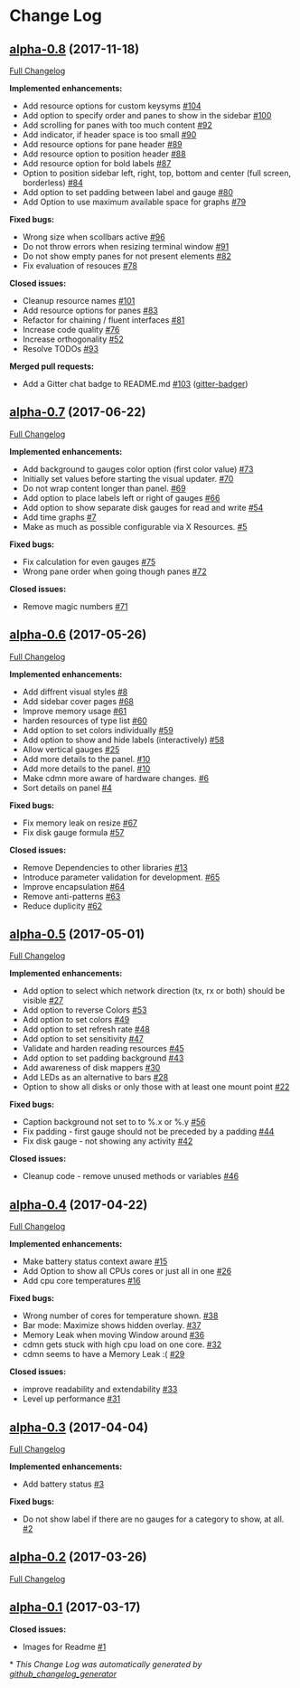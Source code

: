 # Change Log

## [alpha-0.8](https://github.com/Jeansen/cdmn/tree/alpha-0.8) (2017-11-18)
[Full Changelog](https://github.com/Jeansen/cdmn/compare/alpha-0.7...alpha-0.8)

**Implemented enhancements:**

- Add resource options for custom keysyms [\#104](https://github.com/Jeansen/cdmn/issues/104)
- Add option to specify order and  panes to show in the sidebar [\#100](https://github.com/Jeansen/cdmn/issues/100)
- Add scrolling for panes with too much content [\#92](https://github.com/Jeansen/cdmn/issues/92)
- Add indicator, if header space is too small [\#90](https://github.com/Jeansen/cdmn/issues/90)
- Add resource options for pane header [\#89](https://github.com/Jeansen/cdmn/issues/89)
- Add resource option to position header [\#88](https://github.com/Jeansen/cdmn/issues/88)
- Add resource option for bold labels [\#87](https://github.com/Jeansen/cdmn/issues/87)
- Option to position sidebar left, right, top, bottom and center \(full screen, borderless\) [\#84](https://github.com/Jeansen/cdmn/issues/84)
- Add option to set padding between label and gauge [\#80](https://github.com/Jeansen/cdmn/issues/80)
- Add Option to use maximum available space for graphs [\#79](https://github.com/Jeansen/cdmn/issues/79)

**Fixed bugs:**

- Wrong size when scollbars active [\#96](https://github.com/Jeansen/cdmn/issues/96)
- Do not throw errors when resizing terminal window [\#91](https://github.com/Jeansen/cdmn/issues/91)
- Do not show empty panes for not present elements [\#82](https://github.com/Jeansen/cdmn/issues/82)
- Fix evaluation of resouces [\#78](https://github.com/Jeansen/cdmn/issues/78)

**Closed issues:**

- Cleanup resource names [\#101](https://github.com/Jeansen/cdmn/issues/101)
- Add resource options for panes [\#83](https://github.com/Jeansen/cdmn/issues/83)
- Refactor for chaining / fluent interfaces [\#81](https://github.com/Jeansen/cdmn/issues/81)
- Increase code quality [\#76](https://github.com/Jeansen/cdmn/issues/76)
- Increase orthogonality [\#52](https://github.com/Jeansen/cdmn/issues/52)
- Resolve TODOs [\#93](https://github.com/Jeansen/cdmn/issues/93)

**Merged pull requests:**

- Add a Gitter chat badge to README.md [\#103](https://github.com/Jeansen/cdmn/pull/103) ([gitter-badger](https://github.com/gitter-badger))

## [alpha-0.7](https://github.com/Jeansen/cdmn/tree/alpha-0.7) (2017-06-22)
[Full Changelog](https://github.com/Jeansen/cdmn/compare/alpha-0.6...alpha-0.7)

**Implemented enhancements:**

- Add background to gauges color option \(first color value\) [\#73](https://github.com/Jeansen/cdmn/issues/73)
- Initially set values before starting the visual updater. [\#70](https://github.com/Jeansen/cdmn/issues/70)
- Do not wrap content longer than panel. [\#69](https://github.com/Jeansen/cdmn/issues/69)
- Add option to place labels left or right of gauges [\#66](https://github.com/Jeansen/cdmn/issues/66)
- Add option to show separate disk gauges for read and write [\#54](https://github.com/Jeansen/cdmn/issues/54)
- Add time graphs [\#7](https://github.com/Jeansen/cdmn/issues/7)
- Make as much as possible configurable via X Resources. [\#5](https://github.com/Jeansen/cdmn/issues/5)

**Fixed bugs:**

- Fix calculation for even gauges [\#75](https://github.com/Jeansen/cdmn/issues/75)
- Wrong pane order when going though panes [\#72](https://github.com/Jeansen/cdmn/issues/72)

**Closed issues:**

- Remove magic numbers [\#71](https://github.com/Jeansen/cdmn/issues/71)

## [alpha-0.6](https://github.com/Jeansen/cdmn/tree/alpha-0.6) (2017-05-26)
[Full Changelog](https://github.com/Jeansen/cdmn/compare/alpha-0.5...alpha-0.6)

**Implemented enhancements:**

- Add diffrent visual styles [\#8](https://github.com/Jeansen/cdmn/issues/8)
- Add sidebar cover pages [\#68](https://github.com/Jeansen/cdmn/issues/68)
- Improve memory usage [\#61](https://github.com/Jeansen/cdmn/issues/61)
- harden resources of type list [\#60](https://github.com/Jeansen/cdmn/issues/60)
- Add option to set colors individually [\#59](https://github.com/Jeansen/cdmn/issues/59)
- Add option to show and hide labels \(interactively\) [\#58](https://github.com/Jeansen/cdmn/issues/58)
- Allow vertical gauges [\#25](https://github.com/Jeansen/cdmn/issues/25)
- Add more details to the panel. [\#10](https://github.com/Jeansen/cdmn/issues/10)
- Add more details to the panel. [\#10](https://github.com/Jeansen/cdmn/issues/10)
- Make cdmn more aware of hardware changes. [\#6](https://github.com/Jeansen/cdmn/issues/6)
- Sort details on panel [\#4](https://github.com/Jeansen/cdmn/issues/4)

**Fixed bugs:**

- Fix memory leak on resize [\#67](https://github.com/Jeansen/cdmn/issues/67)
- Fix disk gauge formula [\#57](https://github.com/Jeansen/cdmn/issues/57)

**Closed issues:**

- Remove Dependencies to other libraries [\#13](https://github.com/Jeansen/cdmn/issues/13)
- Introduce parameter validation for development. [\#65](https://github.com/Jeansen/cdmn/issues/65)
- Improve encapsulation [\#64](https://github.com/Jeansen/cdmn/issues/64)
- Remove anti-patterns [\#63](https://github.com/Jeansen/cdmn/issues/63)
- Reduce duplicity [\#62](https://github.com/Jeansen/cdmn/issues/62)

## [alpha-0.5](https://github.com/Jeansen/cdmn/tree/alpha-0.5) (2017-05-01)
[Full Changelog](https://github.com/Jeansen/cdmn/compare/alpha-0.4...alpha-0.5)

**Implemented enhancements:**

- Add option to select which network direction \(tx, rx or both\) should be visible [\#27](https://github.com/Jeansen/cdmn/issues/27)
- Add option to reverse Colors [\#53](https://github.com/Jeansen/cdmn/issues/53)
- Add option to set colors [\#49](https://github.com/Jeansen/cdmn/issues/49)
- Add option to set refresh rate [\#48](https://github.com/Jeansen/cdmn/issues/48)
- Add option to set sensitivity [\#47](https://github.com/Jeansen/cdmn/issues/47)
- Validate and harden reading resources [\#45](https://github.com/Jeansen/cdmn/issues/45)
- Add option to set padding background [\#43](https://github.com/Jeansen/cdmn/issues/43)
- Add awareness of disk mappers [\#30](https://github.com/Jeansen/cdmn/issues/30)
- Add LEDs as an alternative to bars [\#28](https://github.com/Jeansen/cdmn/issues/28)
- Option to  show all disks or only those with at least one mount point [\#22](https://github.com/Jeansen/cdmn/issues/22)

**Fixed bugs:**

- Caption background not set to to %.x or %.y [\#56](https://github.com/Jeansen/cdmn/issues/56)
- Fix padding - first gauge should not be preceded by a padding [\#44](https://github.com/Jeansen/cdmn/issues/44)
- Fix disk gauge - not showing any activity [\#42](https://github.com/Jeansen/cdmn/issues/42)

**Closed issues:**

- Cleanup code - remove unused methods or variables [\#46](https://github.com/Jeansen/cdmn/issues/46)

## [alpha-0.4](https://github.com/Jeansen/cdmn/tree/alpha-0.4) (2017-04-22)
[Full Changelog](https://github.com/Jeansen/cdmn/compare/alpha-0.3...alpha-0.4)

**Implemented enhancements:**

- Make battery status context aware [\#15](https://github.com/Jeansen/cdmn/issues/15)
- Add Option to show all CPUs cores or just all in one [\#26](https://github.com/Jeansen/cdmn/issues/26)
- Add cpu core temperatures [\#16](https://github.com/Jeansen/cdmn/issues/16)

**Fixed bugs:**

- Wrong number of cores for temperature shown. [\#38](https://github.com/Jeansen/cdmn/issues/38)
- Bar mode: Maximize shows hidden overlay. [\#37](https://github.com/Jeansen/cdmn/issues/37)
- Memory Leak when moving Window around [\#36](https://github.com/Jeansen/cdmn/issues/36)
- cdmn gets stuck with high cpu load on one core. [\#32](https://github.com/Jeansen/cdmn/issues/32)
- cdmn seems to have a Memory Leak :\( [\#29](https://github.com/Jeansen/cdmn/issues/29)

**Closed issues:**

- improve readability and extendability [\#33](https://github.com/Jeansen/cdmn/issues/33)
- Level up performance [\#31](https://github.com/Jeansen/cdmn/issues/31)

## [alpha-0.3](https://github.com/Jeansen/cdmn/tree/alpha-0.3) (2017-04-04)
[Full Changelog](https://github.com/Jeansen/cdmn/compare/alpha-0.2...alpha-0.3)

**Implemented enhancements:**

- Add battery status [\#3](https://github.com/Jeansen/cdmn/issues/3)

**Fixed bugs:**

- Do not show label if there are no gauges for a category to show, at all. [\#2](https://github.com/Jeansen/cdmn/issues/2)

## [alpha-0.2](https://github.com/Jeansen/cdmn/tree/alpha-0.2) (2017-03-26)
[Full Changelog](https://github.com/Jeansen/cdmn/compare/alpha-0.1...alpha-0.2)

## [alpha-0.1](https://github.com/Jeansen/cdmn/tree/alpha-0.1) (2017-03-17)
**Closed issues:**

- Images for Readme [\#1](https://github.com/Jeansen/cdmn/issues/1)



\* *This Change Log was automatically generated by [github_changelog_generator](https://github.com/skywinder/Github-Changelog-Generator)*
